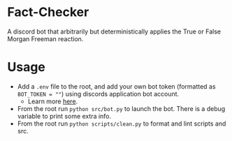 # Fact-Checker
A discord bot that arbitrarily but deterministically applies the True or False Morgan Freeman reaction. 

# Usage
- Add a `.env` file to the root, and add your own bot token (formatted as `BOT_TOKEN = ""`) using discords application bot account.
   - Learn more [here](https://discordpy.readthedocs.io/en/stable/discord.html).
- From the root run `python src/bot.py` to launch the bot. There is a debug variable to print some extra info.
- From the root run `python scripts/clean.py` to format and lint scripts and src.
